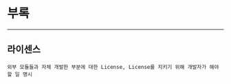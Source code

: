 <!--
layout: 'post'
section: 'Cornerstone Framework'
title: '부록'
outline: '부록'
date: '2012-11-16'
tagstr: 'appendix'
subsection: 'Appendix'
order: '[6, 1]'
thumbnail: '6. Appendix.png'
-->

# 부록

----------

라이센스
-----------

`외부 모듈들과 자체 개발한 부분에 대한 License, License를 지키기 위해 개발자가 해야 할 일 명시`
